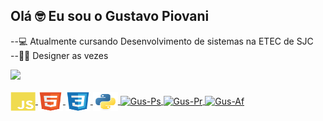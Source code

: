 ## Olá 🤓 Eu sou o Gustavo Piovani

 --💻 Atualmente cursando Desenvolvimento de sistemas na ETEC de SJC <br>
 --👨‍🎨 Designer as vezes  <br>

 <div>
  <a href="https://github.com/ghyrow">
  <!--<img height="180em" src="https://github-readme-stats.vercel.app/api?username=ghyrow&show_icons=true&theme=synthwave&include_all_commits=true&count_private=true"/> -->
  <img height="180em" src="https://github-readme-stats.vercel.app/api/top-langs/?username=gusPiovani&layout=compact&langs_count=7&theme=synthwave&border-radius"/>
</div>
  
<div style="display: inline_block"><br>  
  <img align="center" alt="Gus-Js" height="30" width="40" src="https://raw.githubusercontent.com/devicons/devicon/master/icons/javascript/javascript-plain.svg">
  <img align="center" alt="Gus-HTML" height="30" width="40" src="https://raw.githubusercontent.com/devicons/devicon/master/icons/html5/html5-original.svg">
  <img align="center" alt="Gus-CSS" height="30" width="40" src="https://raw.githubusercontent.com/devicons/devicon/master/icons/css3/css3-original.svg">
  <img align="center" alt="Gus-Python" height="30" width="40" src="https://raw.githubusercontent.com/devicons/devicon/master/icons/python/python-original.svg">
  <img align="center" alt="Gus-Ps" height="30" width="40" src="https://cdn.jsdelivr.net/gh/devicons/devicon/icons/photoshop/photoshop-plain.svg">
  <img align="center" alt="Gus-Pr" height="30" width="40" src="https://cdn.jsdelivr.net/gh/devicons/devicon/icons/premierepro/premierepro-original.svg">
  <img align="center" alt="Gus-Af" height="30" width="40" src="https://cdn.jsdelivr.net/gh/devicons/devicon/icons/aftereffects/aftereffects-original.svg">
</div>
  
  ##
 
<!--<div> 
  <a href="https://instagram.com/ghpiovani" target="_blank"><img src="https://img.shields.io/badge/-Instagram-%23E4405F?style=for-the-badge&logo=instagram&logoColor=white" target="_blank"></a>
 	<a href="https://www.twitch.tv/felpsdetriciclo" target="_blank"><img src="https://img.shields.io/badge/Twitch-9146FF?style=for-the-badge&logo=twitch&logoColor=white" target="_blank"></a>
  <a href = "mailto:gamerhyrow@gmail.com"><img src="https://img.shields.io/badge/-Gmail-%23333?style=for-the-badge&logo=gmail&logoColor=white" target="_blank"></a>
  <a href="https://www.linkedin.com/in/gustavo-piovani-3bb076207/" target="_blank"><img src="https://img.shields.io/badge/-LinkedIn-%230077B5?style=for-the-badge&logo=linkedin&logoColor=white" target="_blank"></a> 
 
</div>
-->
